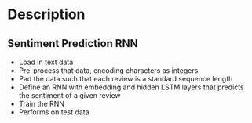 # Description 
## Sentiment Prediction RNN
- Load in text data
- Pre-process that data, encoding characters as integers
- Pad the data such that each review is a standard sequence length
- Define an RNN with embedding and hidden LSTM layers that predicts the sentiment of a given review
- Train the RNN 
- Performs on test data
